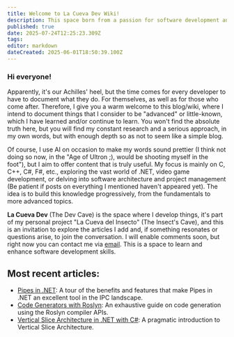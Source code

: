 ```yaml
---
title: Welcome to La Cueva Dev Wiki!
description: This space born from a passion for software development and to share what I've learned
published: true
date: 2025-07-24T12:25:23.309Z
tags: 
editor: markdown
dateCreated: 2025-06-01T18:50:39.100Z
---
```


### Hi everyone!

Apparently, it's our Achilles' heel, but the time comes for every developer to have to document what they do. For themselves, as well as for those who come after. Therefore, I give you a warm welcome to this blog/wiki, where I intend to document things that I consider to be "advanced" or little-known, which I have learned and/or continue to learn. You won't find the absolute truth here, but you will find my constant research and a serious approach, in my own words, but with enough depth so as not to seem like a simple blog.

Of course, I use AI on occasion to make my words sound prettier (I think not doing so now, in the "Age of Ultron ;), would be shooting myself in the foot"), but I aim to offer content that is truly useful.
My focus is mainly on C, C++, C\#, F\#, etc., exploring the vast world of .NET, video game development, or delving into software architecture and project management (Be patient if posts on everything I mentioned haven't appeared yet). The idea is to build this knowledge progressively, from the fundamentals to more advanced topics.

**La Cueva Dev** (The Dev Cave) is the space where I develop things, it's part of my personal project "La Cueva del Insecto" (The Insect's Cave), and this is an invitation to explore the articles I add and, if something resonates or questions arise, to join the conversation. I will enable comments soon, but right now you can contact me via [email](mailto:contacto@lacuevadelinsecto.dev?subject=Art%C3%ADculos%20de%20La%20Cueva%20del%20Insecto). This is a space to learn and enhance software development skills.

## Most recent articles:

  - [Pipes in .NET](/en/dotnet/ipc/pipes): A tour of the benefits and features that make Pipes in .NET an excellent tool in the IPC landscape.
  - [Code Generators with Roslyn](/en/dotnet/roslyn/code-generators): An exhaustive guide on code generation using the Roslyn compiler APIs.
  - [Vertical Slice Architecture in .NET with C\#](/en/dotnet/architecture/vertical-slices): A pragmatic introduction to Vertical Slice Architecture.